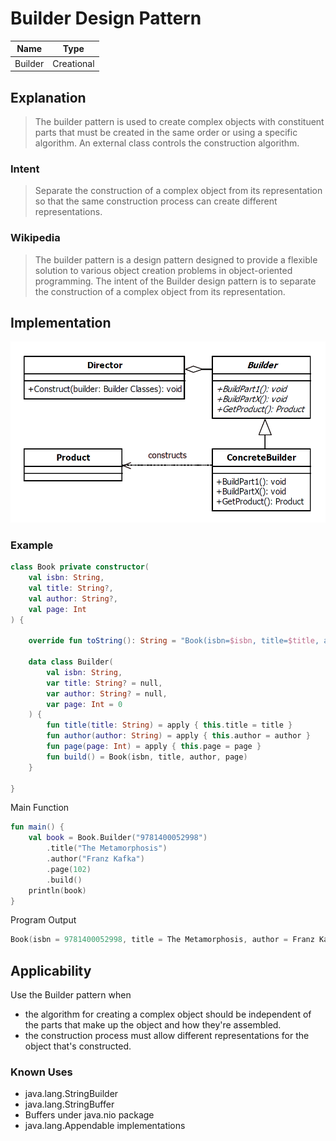 # Builder Design Pattern

|Name|Type|
|---|---|
|Builder|Creational|

## Explanation

> The builder pattern is used to create complex objects with constituent parts that must be created in the same order or
> using a specific algorithm. An external class controls the construction algorithm.

### Intent

> Separate the construction of a complex object from its representation so that the same construction process can create
> different representations.

### Wikipedia

> The builder pattern is a design pattern designed to provide a flexible solution to various object creation problems in
> object-oriented programming. The intent of the Builder design pattern is to separate the construction of a complex
> object from its representation.

## Implementation

<img src="./src/main/resources/builder-uml.png" width="750">

### Example

```kotlin
class Book private constructor(
    val isbn: String,
    val title: String?,
    val author: String?,
    val page: Int
) {

    override fun toString(): String = "Book(isbn=$isbn, title=$title, author=$author, page=$page)"

    data class Builder(
        val isbn: String,
        var title: String? = null,
        var author: String? = null,
        var page: Int = 0
    ) {
        fun title(title: String) = apply { this.title = title }
        fun author(author: String) = apply { this.author = author }
        fun page(page: Int) = apply { this.page = page }
        fun build() = Book(isbn, title, author, page)
    }

}
```

Main Function

```kotlin
fun main() {
    val book = Book.Builder("9781400052998")
        .title("The Metamorphosis")
        .author("Franz Kafka")
        .page(102)
        .build()
    println(book)
}
```

Program Output

```kotlin
Book(isbn = 9781400052998, title = The Metamorphosis, author = Franz Kafka, page = 102)
```

## Applicability

Use the Builder pattern when

* the algorithm for creating a complex object should be independent of the parts that make up the object and how they're
  assembled.
* the construction process must allow different representations for the object that's constructed.

### Known Uses

- java.lang.StringBuilder
- java.lang.StringBuffer
- Buffers under java.nio package
- java.lang.Appendable implementations

